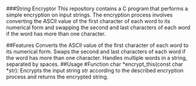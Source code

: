 ###String Encryptor
This repository contains a C program that performs a simple encryption on input strings. The encryption process involves converting the ASCII value of the first character of each word to its numerical form and swapping the second and last characters of each word if the word has more than one character.

##Features
Converts the ASCII value of the first character of each word to its numerical form.
Swaps the second and last characters of each word if the word has more than one character.
Handles multiple words in a string, separated by spaces.
##Usage
#Function
char *encrypt_this(const char *str): Encrypts the input string str according to the described encryption process and returns the encrypted string.
